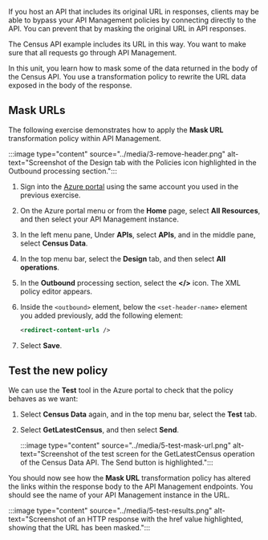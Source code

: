 If you host an API that includes its original URL in responses, clients may be able to bypass your API Management policies by connecting directly to the API. You can prevent that by masking the original URL in API responses.

The Census API example includes its URL in this way. You want to make sure that all requests go through API Management.

In this unit, you learn how to mask some of the data returned in the body of the Census API. You use a transformation policy to rewrite the URL data exposed in the body of the response.

## Mask URLs

The following exercise demonstrates how to apply the **Mask URL** transformation policy within API Management.

:::image type="content" source="../media/3-remove-header.png" alt-text="Screenshot of the Design tab with the Policies icon highlighted in the Outbound processing section.":::

1. Sign into the [Azure portal](https://portal.azure.com/) using the same account you used in the previous exercise.

1. On the Azure portal menu or from the **Home** page, select **All Resources**, and then select your API Management instance.

1. In the left menu pane, Under **APIs**, select **APIs**, and in the middle pane, select **Census Data**.

1. In the top menu bar, select the **Design** tab, and then select **All operations**.

1. In the **Outbound** processing section, select the **</>** icon. The XML policy editor appears.

1. Inside the `<outbound>` element, below the `<set-header-name>` element you added previously, add the following element:

    ```XML
    <redirect-content-urls />
    ```

1. Select **Save**.

## Test the new policy

We can use the **Test** tool in the Azure portal to check that the policy behaves as we want:

1. Select **Census Data** again, and in the top menu bar, select the **Test** tab.

1. Select **GetLatestCensus**, and then select **Send**.

   :::image type="content" source="../media/5-test-mask-url.png" alt-text="Screenshot of the test screen for the GetLatestCensus operation of the Census Data API. The Send button is  highlighted.":::

You should now see how the **Mask URL** transformation policy has altered the links within the response body to the API Management endpoints. You should see the name of your API Management instance in the URL.

:::image type="content" source="../media/5-test-results.png" alt-text="Screenshot of an HTTP response with the href value highlighted, showing that the URL has been masked.":::
